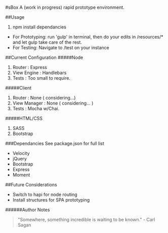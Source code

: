 
#sBox
A (work in progress) rapid prototype environment.

##Usage
1. npm install dependancies
+ For Prototyping: run 'gulp' in terminal, then do your edits in /resources/* and let gulp take care of the rest.
+ For Testing: Navigate to /test on your instance

##Current Configuration
#####Node
1. Router : Express
2. View Engine : Handlebars
3. Tests : Too small to require.

#####Client
1. Router : None ( considering...)
2. View Manager : None ( considering... )
3. Tests : Mocha w/Chai.

#####HTML/CSS
1. SASS
2. Bootstrap

###Dependancies
See package.json for full list
+ Velocity
+ jQuery
+ Bootstrap
+ Express
+ Moment

##Future Considerations
+ Switch to hapi for node routing
+ Install structures for SPA prototyping

######Author Notes
> "Somewhere, something incredible is waiting to be known." - Carl Sagan